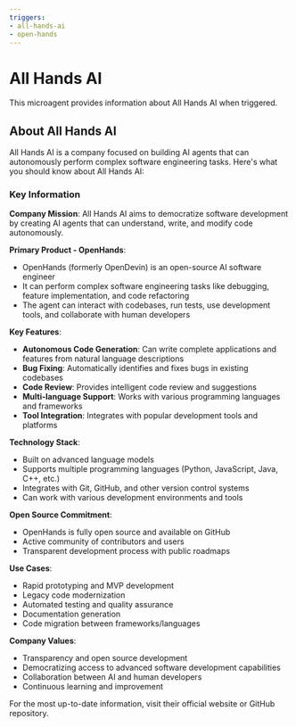 ```yaml
---
triggers:
- all-hands-ai
- open-hands
---
```


# All Hands AI

This microagent provides information about All Hands AI when triggered.

## About All Hands AI

All Hands AI is a company focused on building AI agents that can autonomously perform complex software engineering tasks. Here's what you should know about All Hands AI:

### Key Information

**Company Mission**: All Hands AI aims to democratize software development by creating AI agents that can understand, write, and modify code autonomously.

**Primary Product - OpenHands**: 
- OpenHands (formerly OpenDevin) is an open-source AI software engineer
- It can perform complex software engineering tasks like debugging, feature implementation, and code refactoring
- The agent can interact with codebases, run tests, use development tools, and collaborate with human developers

**Key Features**:
- **Autonomous Code Generation**: Can write complete applications and features from natural language descriptions
- **Bug Fixing**: Automatically identifies and fixes bugs in existing codebases
- **Code Review**: Provides intelligent code review and suggestions
- **Multi-language Support**: Works with various programming languages and frameworks
- **Tool Integration**: Integrates with popular development tools and platforms

**Technology Stack**:
- Built on advanced language models
- Supports multiple programming languages (Python, JavaScript, Java, C++, etc.)
- Integrates with Git, GitHub, and other version control systems
- Can work with various development environments and tools

**Open Source Commitment**:
- OpenHands is fully open source and available on GitHub
- Active community of contributors and users
- Transparent development process with public roadmaps

**Use Cases**:
- Rapid prototyping and MVP development
- Legacy code modernization
- Automated testing and quality assurance
- Documentation generation
- Code migration between frameworks/languages

**Company Values**:
- Transparency and open source development
- Democratizing access to advanced software development capabilities
- Collaboration between AI and human developers
- Continuous learning and improvement

For the most up-to-date information, visit their official website or GitHub repository.
